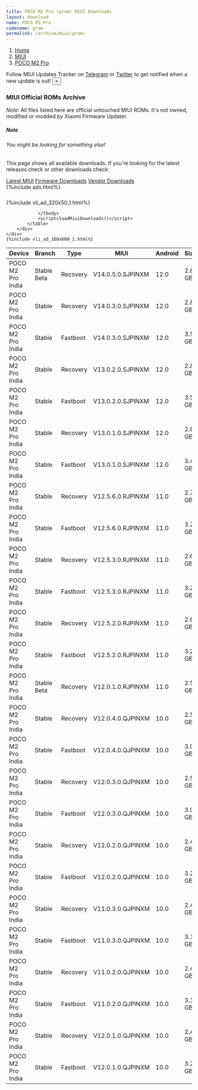 ```yaml
---
title: POCO M2 Pro (gram) MIUI Downloads
layout: download
name: POCO M2 Pro
codename: gram
permalink: /archive/miui/gram/
---
```

<nav aria-label="breadcrumb">
    <ol class="breadcrumb">
        <li class="breadcrumb-item"><a href="/">Home</a></li>
        <li class="breadcrumb-item"><a href="/miui/">MIUI</a></li>
        <li class="breadcrumb-item active" aria-current="page"><a href="/miui/gram/">POCO M2 Pro</a></li>
    </ol>
</nav>
<div class="alert alert-primary alert-dismissible fade show" role="alert">
    Follow MIUI Updates Tracker on <a href="https://t.me/MIUIUpdatesTracker" class="alert-link">Telegram</a>
     or <a href="https://twitter.com/MiFwUpdater" class="alert-link">Twitter</a> to get notified when a new update is out!
    <button type="button" class="close" data-dismiss="alert" aria-label="Close">
        <span aria-hidden="true">&times;</span>
    </button>
</div>

### MIUI Official ROMs Archive
*Note*: All files listed here are official untouched MIUI ROMs. It's not owned, modified or modded by Xiaomi Firmware Updater.
<div class="card">
  <div class="card-body">
    <h5 class="card-title">Note</h5>
    <h6 class="card-subtitle mb-2 text-muted">You might be looking for something else!</h6>
    <p class="card-text">This page shows all available downloads.
     If you're looking for the latest releases check or other downloads check:</p>
    <a href="/miui/gram/" class="card-link">Latest MIUI</a>
    <a href="/firmware/gram/" class="card-link">Firmware Downloads</a>
    <a href="/vendor/gram/" class="card-link">Vendor Downloads</a>
  </div>
</div>
{%include ads.html%}
<div class="row justify-content-center">
    <div class="col-10">
        <div class="table-responsive-md" style="margin-top: 25px;">
            {%include vli_ad_320x50_1.html%}
            <table id="miui" class="display dt-responsive nowrap compact table table-striped table-hover table-sm">
                <thead class="thead-dark">
                    <tr>
                        <th data-ref="device">Device</th>
                        <th data-ref="branch">Branch</th>
                        <th data-ref="type">Type</th>
                        <th data-ref="miui">MIUI</th>
                        <th data-ref="android">Android</th>
                        <th data-ref="size">Size</th>
                        <th data-ref="size">Date</th>
                        <th data-ref="link">Link</th>
                    </tr>
                </thead>
                <tbody>
                <tr><td>POCO M2 Pro India</td><td>Stable Beta</td><td>Recovery</td><td>V14.0.5.0.SJPINXM</td><td>12.0</td><td>2.8 GB</td><td>2023-07-20</td><td><a href="/miui/gram/stable beta/V14.0.5.0.SJPINXM/">Download</a></td></tr>
<tr><td>POCO M2 Pro India</td><td>Stable</td><td>Recovery</td><td>V14.0.3.0.SJPINXM</td><td>12.0</td><td>2.8 GB</td><td>2023-05-06</td><td><a href="/miui/gram/stable/V14.0.3.0.SJPINXM/">Download</a></td></tr>
<tr><td>POCO M2 Pro India</td><td>Stable</td><td>Fastboot</td><td>V14.0.3.0.SJPINXM</td><td>12.0</td><td>3.5 GB</td><td>2023-04-10</td><td><a href="/miui/gram/stable/V14.0.3.0.SJPINXM/">Download</a></td></tr>
<tr><td>POCO M2 Pro India</td><td>Stable</td><td>Recovery</td><td>V13.0.2.0.SJPINXM</td><td>12.0</td><td>2.8 GB</td><td>2022-11-23</td><td><a href="/miui/gram/stable/V13.0.2.0.SJPINXM/">Download</a></td></tr>
<tr><td>POCO M2 Pro India</td><td>Stable</td><td>Fastboot</td><td>V13.0.2.0.SJPINXM</td><td>12.0</td><td>3.5 GB</td><td>2022-11-09</td><td><a href="/miui/gram/stable/V13.0.2.0.SJPINXM/">Download</a></td></tr>
<tr><td>POCO M2 Pro India</td><td>Stable</td><td>Recovery</td><td>V13.0.1.0.SJPINXM</td><td>12.0</td><td>2.8 GB</td><td>2022-10-19</td><td><a href="/miui/gram/stable/V13.0.1.0.SJPINXM/">Download</a></td></tr>
<tr><td>POCO M2 Pro India</td><td>Stable</td><td>Fastboot</td><td>V13.0.1.0.SJPINXM</td><td>12.0</td><td>3.4 GB</td><td>2022-08-29</td><td><a href="/miui/gram/stable/V13.0.1.0.SJPINXM/">Download</a></td></tr>
<tr><td>POCO M2 Pro India</td><td>Stable</td><td>Recovery</td><td>V12.5.6.0.RJPINXM</td><td>11.0</td><td>2.7 GB</td><td>2022-05-11</td><td><a href="/miui/gram/stable/V12.5.6.0.RJPINXM/">Download</a></td></tr>
<tr><td>POCO M2 Pro India</td><td>Stable</td><td>Fastboot</td><td>V12.5.6.0.RJPINXM</td><td>11.0</td><td>3.2 GB</td><td>2022-05-05</td><td><a href="/miui/gram/stable/V12.5.6.0.RJPINXM/">Download</a></td></tr>
<tr><td>POCO M2 Pro India</td><td>Stable</td><td>Recovery</td><td>V12.5.3.0.RJPINXM</td><td>11.0</td><td>2.6 GB</td><td>2022-01-29</td><td><a href="/miui/gram/stable/V12.5.3.0.RJPINXM/">Download</a></td></tr>
<tr><td>POCO M2 Pro India</td><td>Stable</td><td>Fastboot</td><td>V12.5.3.0.RJPINXM</td><td>11.0</td><td>3.2 GB</td><td>2022-01-20</td><td><a href="/miui/gram/stable/V12.5.3.0.RJPINXM/">Download</a></td></tr>
<tr><td>POCO M2 Pro India</td><td>Stable</td><td>Recovery</td><td>V12.5.2.0.RJPINXM</td><td>11.0</td><td>2.6 GB</td><td>2021-11-05</td><td><a href="/miui/gram/stable/V12.5.2.0.RJPINXM/">Download</a></td></tr>
<tr><td>POCO M2 Pro India</td><td>Stable</td><td>Fastboot</td><td>V12.5.2.0.RJPINXM</td><td>11.0</td><td>3.2 GB</td><td>2021-10-28</td><td><a href="/miui/gram/stable/V12.5.2.0.RJPINXM/">Download</a></td></tr>
<tr><td>POCO M2 Pro India</td><td>Stable Beta</td><td>Recovery</td><td>V12.0.1.0.RJPINXM</td><td>11.0</td><td>2.5 GB</td><td>2021-08-20</td><td><a href="/miui/gram/stable beta/V12.0.1.0.RJPINXM/">Download</a></td></tr>
<tr><td>POCO M2 Pro India</td><td>Stable</td><td>Recovery</td><td>V12.0.4.0.QJPINXM</td><td>10.0</td><td>2.5 GB</td><td>2021-05-19</td><td><a href="/miui/gram/stable/V12.0.4.0.QJPINXM/">Download</a></td></tr>
<tr><td>POCO M2 Pro India</td><td>Stable</td><td>Fastboot</td><td>V12.0.4.0.QJPINXM</td><td>10.0</td><td>3.0 GB</td><td>2021-05-14</td><td><a href="/miui/gram/stable/V12.0.4.0.QJPINXM/">Download</a></td></tr>
<tr><td>POCO M2 Pro India</td><td>Stable</td><td>Recovery</td><td>V12.0.3.0.QJPINXM</td><td>10.0</td><td>2.5 GB</td><td>2021-02-19</td><td><a href="/miui/gram/stable/V12.0.3.0.QJPINXM/">Download</a></td></tr>
<tr><td>POCO M2 Pro India</td><td>Stable</td><td>Fastboot</td><td>V12.0.3.0.QJPINXM</td><td>10.0</td><td>3.0 GB</td><td>2021-02-04</td><td><a href="/miui/gram/stable/V12.0.3.0.QJPINXM/">Download</a></td></tr>
<tr><td>POCO M2 Pro India</td><td>Stable</td><td>Recovery</td><td>V12.0.2.0.QJPINXM</td><td>10.0</td><td>2.4 GB</td><td>2020-12-21</td><td><a href="/miui/gram/stable/V12.0.2.0.QJPINXM/">Download</a></td></tr>
<tr><td>POCO M2 Pro India</td><td>Stable</td><td>Fastboot</td><td>V12.0.2.0.QJPINXM</td><td>10.0</td><td>3.2 GB</td><td>2020-12-13</td><td><a href="/miui/gram/stable/V12.0.2.0.QJPINXM/">Download</a></td></tr>
<tr><td>POCO M2 Pro India</td><td>Stable</td><td>Recovery</td><td>V11.0.3.0.QJPINXM</td><td>10.0</td><td>2.4 GB</td><td>2020-07-16</td><td><a href="/miui/gram/stable/V11.0.3.0.QJPINXM/">Download</a></td></tr>
<tr><td>POCO M2 Pro India</td><td>Stable</td><td>Fastboot</td><td>V11.0.3.0.QJPINXM</td><td>10.0</td><td>3.1 GB</td><td>2020-07-07</td><td><a href="/miui/gram/stable/V11.0.3.0.QJPINXM/">Download</a></td></tr>
<tr><td>POCO M2 Pro India</td><td>Stable</td><td>Recovery</td><td>V11.0.2.0.QJPINXM</td><td>10.0</td><td>2.4 GB</td><td>2020-07-15</td><td><a href="/miui/gram/stable/V11.0.2.0.QJPINXM/">Download</a></td></tr>
<tr><td>POCO M2 Pro India</td><td>Stable</td><td>Fastboot</td><td>V11.0.2.0.QJPINXM</td><td>10.0</td><td>3.1 GB</td><td>2020-06-13</td><td><a href="/miui/gram/stable/V11.0.2.0.QJPINXM/">Download</a></td></tr>
<tr><td>POCO M2 Pro India</td><td>Stable</td><td>Recovery</td><td>V12.0.1.0.QJPINXM</td><td>10.0</td><td>2.4 GB</td><td>2020-09-29</td><td><a href="/miui/gram/stable/V12.0.1.0.QJPINXM/">Download</a></td></tr>
<tr><td>POCO M2 Pro India</td><td>Stable</td><td>Fastboot</td><td>V12.0.1.0.QJPINXM</td><td>10.0</td><td>3.2 GB</td><td>2020-09-22</td><td><a href="/miui/gram/stable/V12.0.1.0.QJPINXM/">Download</a></td></tr>

                </tbody>
                <script>loadMiuiDownloads()</script>
            </table>
        </div>
    </div>
    {%include vli_ad_160x600_1.html%}
</div>
